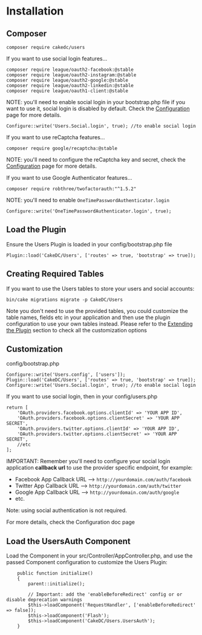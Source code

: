 Installation
============

Composer
------

```
composer require cakedc/users
```

If you want to use social login features...

```
composer require league/oauth2-facebook:@stable
composer require league/oauth2-instagram:@stable
composer require league/oauth2-google:@stable
composer require league/oauth2-linkedin:@stable
composer require league/oauth1-client:@stable
```

NOTE: you'll need to enable social login in your bootstrap.php file if you want to use it, social
login is disabled by default. Check the [Configuration](Configuration.md#configuration-for-social-login) page for more details.

```
Configure::write('Users.Social.login', true); //to enable social login
```

If you want to use reCaptcha features...

```
composer require google/recaptcha:@stable
```

NOTE: you'll need to configure the reCaptcha key and secret, check the [Configuration](Configuration.md)
page for more details.

If you want to use Google Authenticator features...

```
composer require robthree/twofactorauth:"^1.5.2"
```

NOTE: you'll need to enable `OneTimePasswordAuthenticator.login`

```
Configure::write('OneTimePasswordAuthenticator.login', true);
```

Load the Plugin
-----------

Ensure the Users Plugin is loaded in your config/bootstrap.php file

```
Plugin::load('CakeDC/Users', ['routes' => true, 'bootstrap' => true]);
```

Creating Required Tables
------------------------
If you want to use the Users tables to store your users and social accounts:

```
bin/cake migrations migrate -p CakeDC/Users
```

Note you don't need to use the provided tables, you could customize the table names, fields etc in your
application and then use the plugin configuration to use your own tables instead. Please refer to the [Extending the Plugin](Extending-the-Plugin.md)
section to check all the customization options

Customization
----------

config/bootstrap.php
```
Configure::write('Users.config', ['users']);
Plugin::load('CakeDC/Users', ['routes' => true, 'bootstrap' => true]);
Configure::write('Users.Social.login', true); //to enable social login
```

If you want to use social login, then in your config/users.php
```
return [
    'OAuth.providers.facebook.options.clientId' => 'YOUR APP ID',
    'OAuth.providers.facebook.options.clientSecret' => 'YOUR APP SECRET',
    'OAuth.providers.twitter.options.clientId' => 'YOUR APP ID',
    'OAuth.providers.twitter.options.clientSecret' => 'YOUR APP SECRET',
    //etc
];
```
IMPORTANT: Remember you'll need to configure your social login application **callback url** to use the provider specific endpoint, for example: 
* Facebook App Callback URL --> `http://yourdomain.com/auth/facebook`
* Twitter App Callback URL --> `http://yourdomain.com/auth/twitter`
* Google App Callback URL --> `http://yourdomain.com/auth/google`
* etc.

Note: using social authentication is not required.

For more details, check the Configuration doc page

Load the UsersAuth Component
---------------------

Load the Component in your src/Controller/AppController.php, and use the passed Component configuration to customize the Users Plugin:

```
    public function initialize()
    {
        parent::initialize();

        // Important: add the 'enableBeforeRedirect' config or or disable deprecation warnings
        $this->loadComponent('RequestHandler', ['enableBeforeRedirect' => false]);
        $this->loadComponent('Flash');                
        $this->loadComponent('CakeDC/Users.UsersAuth');
    }
```
